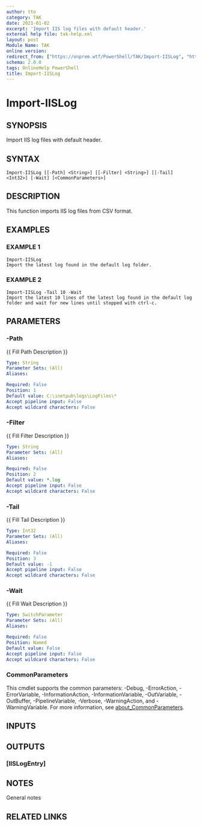 ```yaml
---
author: tto
category: TAK
date: 2021-01-02
excerpt: 'Import IIS log files with default header.'
external help file: tak-help.xml
layout: post
Module Name: TAK
online version:
redirect_from: ["https://onprem.wtf/PowerShell/TAK/Import-IISLog", "https://onprem.wtf/PowerShell/TAK/import-iislog"]
schema: 2.0.0
tags: OnlineHelp PowerShell
title: Import-IISLog
---
```


# Import-IISLog

## SYNOPSIS
Import IIS log files with default header.

## SYNTAX

```
Import-IISLog [[-Path] <String>] [[-Filter] <String>] [[-Tail] <Int32>] [-Wait] [<CommonParameters>]
```

## DESCRIPTION
This function imports IIS log files from CSV format.

## EXAMPLES

### EXAMPLE 1
```
Import-IISLog
Import the latest log found in the default log folder.
```

### EXAMPLE 2
```
Import-IISLog -Tail 10 -Wait
Import the latest 10 lines of the latest log found in the default log folder and wait for new lines until stopped with ctrl-c.
```

## PARAMETERS

### -Path
{{ Fill Path Description }}

```yaml
Type: String
Parameter Sets: (All)
Aliases:

Required: False
Position: 1
Default value: C:\inetpub\logs\LogFiles\*
Accept pipeline input: False
Accept wildcard characters: False
```

### -Filter
{{ Fill Filter Description }}

```yaml
Type: String
Parameter Sets: (All)
Aliases:

Required: False
Position: 2
Default value: *.log
Accept pipeline input: False
Accept wildcard characters: False
```

### -Tail
{{ Fill Tail Description }}

```yaml
Type: Int32
Parameter Sets: (All)
Aliases:

Required: False
Position: 3
Default value: -1
Accept pipeline input: False
Accept wildcard characters: False
```

### -Wait
{{ Fill Wait Description }}

```yaml
Type: SwitchParameter
Parameter Sets: (All)
Aliases:

Required: False
Position: Named
Default value: False
Accept pipeline input: False
Accept wildcard characters: False
```

### CommonParameters
This cmdlet supports the common parameters: -Debug, -ErrorAction, -ErrorVariable, -InformationAction, -InformationVariable, -OutVariable, -OutBuffer, -PipelineVariable, -Verbose, -WarningAction, and -WarningVariable. For more information, see [about_CommonParameters](http://go.microsoft.com/fwlink/?LinkID=113216).

## INPUTS

### <none>
## OUTPUTS

### [IISLogEntry]
## NOTES
General notes

## RELATED LINKS
